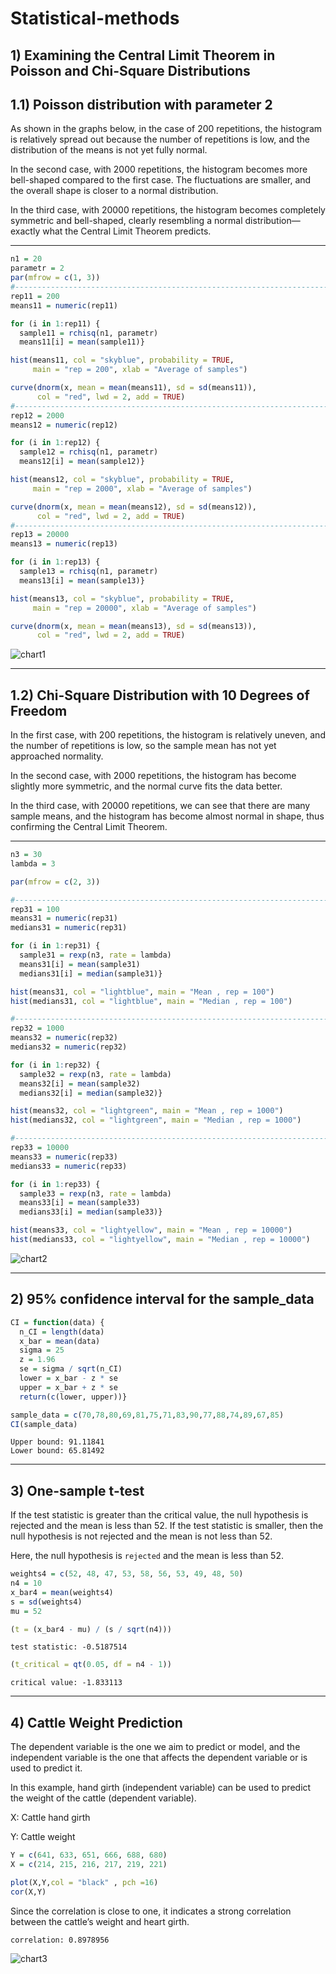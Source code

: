 # Statistical-methods

## 1) Examining the Central Limit Theorem in Poisson and Chi-Square Distributions

##  1.1) Poisson distribution with parameter 2

As shown in the graphs below, in the case of 200 repetitions, the histogram is relatively spread out because the number of repetitions is low, and the distribution of the means is not yet fully normal.

In the second case, with 2000 repetitions, the histogram becomes more bell-shaped compared to the first case. The fluctuations are smaller, and the overall shape is closer to a normal distribution.

In the third case, with 20000 repetitions, the histogram becomes completely symmetric and bell-shaped, clearly resembling a normal distribution—exactly what the Central Limit Theorem predicts.

---
```R
n1 = 20
parametr = 2
par(mfrow = c(1, 3))  
#-------------------------------------------------------------------------------
rep11 = 200
means11 = numeric(rep11)

for (i in 1:rep11) {
  sample11 = rchisq(n1, parametr)
  means11[i] = mean(sample11)}

hist(means11, col = "skyblue", probability = TRUE,
     main = "rep = 200", xlab = "Average of samples")

curve(dnorm(x, mean = mean(means11), sd = sd(means11)),
      col = "red", lwd = 2, add = TRUE)
#-------------------------------------------------------------------------------
rep12 = 2000
means12 = numeric(rep12)

for (i in 1:rep12) {
  sample12 = rchisq(n1, parametr)
  means12[i] = mean(sample12)}

hist(means12, col = "skyblue", probability = TRUE,
     main = "rep = 2000", xlab = "Average of samples")

curve(dnorm(x, mean = mean(means12), sd = sd(means12)),
      col = "red", lwd = 2, add = TRUE)
#-------------------------------------------------------------------------------
rep13 = 20000
means13 = numeric(rep13)

for (i in 1:rep13) {
  sample13 = rchisq(n1, parametr)
  means13[i] = mean(sample13)}

hist(means13, col = "skyblue", probability = TRUE,
     main = "rep = 20000", xlab = "Average of samples")

curve(dnorm(x, mean = mean(means13), sd = sd(means13)),
      col = "red", lwd = 2, add = TRUE)
```
![chart1](Graphs1.jpg)

---

## 1.2) Chi-Square Distribution with 10 Degrees of Freedom

In the first case, with 200 repetitions, the histogram is relatively uneven, and the number of repetitions is low, so the sample mean has not yet approached normality.

In the second case, with 2000 repetitions, the histogram has become slightly more symmetric, and the normal curve fits the data better.

In the third case, with 20000 repetitions, we can see that there are many sample means, and the histogram has become almost normal in shape, thus confirming the Central Limit Theorem.

---

```R
n3 = 30
lambda = 3

par(mfrow = c(2, 3)) 

#-------------------------------------------------------------------------------
rep31 = 100
means31 = numeric(rep31)
medians31 = numeric(rep31)

for (i in 1:rep31) {
  sample31 = rexp(n3, rate = lambda)
  means31[i] = mean(sample31)
  medians31[i] = median(sample31)}

hist(means31, col = "lightblue", main = "Mean , rep = 100")
hist(medians31, col = "lightblue", main = "Median , rep = 100")

#-------------------------------------------------------------------------------
rep32 = 1000
means32 = numeric(rep32)
medians32 = numeric(rep32)

for (i in 1:rep32) {
  sample32 = rexp(n3, rate = lambda)
  means32[i] = mean(sample32)
  medians32[i] = median(sample32)}

hist(means32, col = "lightgreen", main = "Mean , rep = 1000")
hist(medians32, col = "lightgreen", main = "Median , rep = 1000")

#-------------------------------------------------------------------------------
rep33 = 10000
means33 = numeric(rep33)
medians33 = numeric(rep33)

for (i in 1:rep33) {
  sample33 = rexp(n3, rate = lambda)
  means33[i] = mean(sample33)
  medians33[i] = median(sample33)}

hist(means33, col = "lightyellow", main = "Mean , rep = 10000")
hist(medians33, col = "lightyellow", main = "Median , rep = 10000")
```

![chart2](Graph2.jpg)

---

## 2) 95% confidence interval for the sample_data

```R
CI = function(data) {
  n_CI = length(data)
  x_bar = mean(data)
  sigma = 25
  z = 1.96  
  se = sigma / sqrt(n_CI)
  lower = x_bar - z * se
  upper = x_bar + z * se
  return(c(lower, upper))}

sample_data = c(70,78,80,69,81,75,71,83,90,77,88,74,89,67,85)
CI(sample_data)
```

```text
Upper bound: 91.11841
Lower bound: 65.81492
```

---

## 3) One-sample t-test
If the test statistic is greater than the critical value, the null hypothesis is rejected and the mean is less than 52. If the test statistic is smaller, then the null hypothesis is not rejected and the mean is not less than 52.

Here, the null hypothesis is `rejected` and the mean is less than 52.

```R
weights4 = c(52, 48, 47, 53, 58, 56, 53, 49, 48, 50)
n4 = 10
x_bar4 = mean(weights4)
s = sd(weights4)
mu = 52 

(t = (x_bar4 - mu) / (s / sqrt(n4)))
```
```text
test statistic: -0.5187514
```

```R
(t_critical = qt(0.05, df = n4 - 1))
```
```text
critical value: -1.833113
```

---

## 4) Cattle Weight Prediction

The dependent variable is the one we aim to predict or model, and the independent variable is the one that affects the dependent variable or is used to predict it.

In this example, hand girth (independent variable) can be used to predict the weight of the cattle (dependent variable).

X: Cattle hand girth

Y: Cattle weight

```R
Y = c(641, 633, 651, 666, 688, 680)
X = c(214, 215, 216, 217, 219, 221)

plot(X,Y,col = "black" , pch =16)
cor(X,Y)
```

Since the correlation is close to one, it indicates a strong correlation between the cattle’s weight and heart girth.

```text
correlation: 0.8978956
```
![chart3](Graph3)






